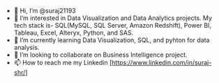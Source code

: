 - 👋 Hi, I’m @suraj21193
- 👀 I’m interested in Data Visualization and Data Analytics projects. My tech stack is- SQL(MySQL, SQL Server, Amazon Redshift), Power BI, Tableau, Excel, Alteryx, Python, and SAS.  
- 🌱 I’m currently learning Data Visualization, SQL, and pyhton for data analysis.
- 💞️ I’m looking to collaborate on Business Intelligence project.
- 📫 How to reach me my Linkedin [https://www.linkedin.com/in/suraj-shr/]
<!---
suraj21193/suraj21193 is a ✨ special ✨ repository because its `README.md` (this file) appears on your GitHub profile.
You can click the Preview link to take a look at your changes.
--->
